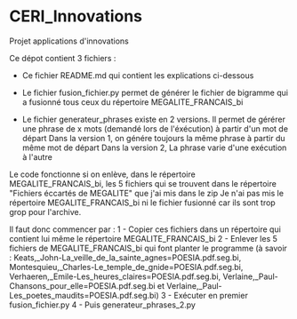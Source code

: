 # CERI_Innovations
Projet applications d'innovations

Ce dépot contient 3 fichiers :
* Ce fichier README.md qui contient les explications ci-dessous

* Le fichier fusion_fichier.py permet de générer le fichier de bigramme qui a fusionné tous ceux du répertoire MEGALITE_FRANCAIS_bi

* Le fichier generateur_phrases existe en 2 versions. Il permet de gérérer une phrase de x mots (demandé lors de l'éxécution) à partir d'un mot de départ
Dans la version 1, on génére toujours la même phrase à partir du même mot de départ
Dans la version 2, La phrase varie d'une exécution à l'autre

Le code fonctionne si on enlève, dans le répertoire MEGALITE_FRANCAIS_bi, les 5 fichiers qui se trouvent dans le répertoire "Fichiers éccartés de MEGALITE" que j'ai mis dans le zip
Je n'ai pas mis le répertoire MEGALITE_FRANCAIS_bi ni le fichier fusionné car ils sont trop grop pour l'archive.

Il faut donc commencer par :
1 - Copier ces fichiers dans un répertoire qui contient lui même le répertoire MEGALITE_FRANCAIS_bi
2 - Enlever les 5 fichiers de MEGALITE_FRANCAIS_bi qui font planter le programme (à savoir : Keats,_John-La_veille_de_la_sainte_agnes=POESIA.pdf.seg.bi, Montesquieu,_Charles-Le_temple_de_gnide=POESIA.pdf.seg.bi, Verhaeren,_Emile-Les_heures_claires=POESIA.pdf.seg.bi, Verlaine,_Paul-Chansons_pour_elle=POESIA.pdf.seg.bi et Verlaine,_Paul-Les_poetes_maudits=POESIA.pdf.seg.bi)
3 - Exécuter en premier fusion_fichier.py
4 - Puis generateur_phrases_2.py
 
